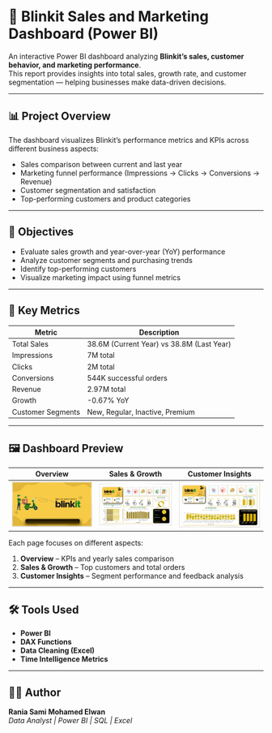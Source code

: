 # 🚀 Blinkit Sales and Marketing Dashboard (Power BI)

An interactive Power BI dashboard analyzing **Blinkit’s sales, customer behavior, and marketing performance**.  
This report provides insights into total sales, growth rate, and customer segmentation — helping businesses make data-driven decisions.

---

## 📊 Project Overview

The dashboard visualizes Blinkit’s performance metrics and KPIs across different business aspects:
- Sales comparison between current and last year  
- Marketing funnel performance (Impressions → Clicks → Conversions → Revenue)  
- Customer segmentation and satisfaction  
- Top-performing customers and product categories  

---

## 🎯 Objectives

- Evaluate sales growth and year-over-year (YoY) performance  
- Analyze customer segments and purchasing trends  
- Identify top-performing customers  
- Visualize marketing impact using funnel metrics  

---

## 🧩 Key Metrics

| Metric | Description |
|--------|--------------|
| Total Sales | 38.6M (Current Year) vs 38.8M (Last Year) |
| Impressions | 7M total |
| Clicks | 2M total |
| Conversions | 544K successful orders |
| Revenue | 2.97M total |
| Growth | -0.67% YoY |
| Customer Segments | New, Regular, Inactive, Premium |

---

## 🖼️ Dashboard Preview

| Overview | Sales & Growth | Customer Insights |
|-----------|----------------|------------------|
| ![Overview](market1.PNG) | ![Sales & Growth](market2.PNG) | ![Customer Insights](market3.PNG) |

Each page focuses on different aspects:
1. **Overview** – KPIs and yearly sales comparison  
2. **Sales & Growth** – Top customers and total orders  
3. **Customer Insights** – Segment performance and feedback analysis  

---

## 🛠️ Tools Used
- **Power BI**
- **DAX Functions**
- **Data Cleaning (Excel)**
- **Time Intelligence Metrics**

---
## 👩‍💻 Author
**Rania Sami Mohamed Elwan**  
_Data Analyst | Power BI | SQL | Excel_
